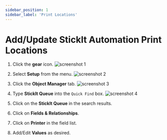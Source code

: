 ```yaml
---
sidebar_position: 1
sidebar_label: 'Print Locations'
---
```


# Add/Update StickIt Automation Print Locations

1. Click the **gear** icon.
![screenshot 1](/img/home.png)

1. Select **Setup** from the menu.
![screenshot 2](/img/gear_menu.png)

1. Click the **Object Manager** tab.
![screenshot 3](/img/setup_home.png)

1. Type **StickIt Queue** into the `Quick Find` box.
![screenshot 4](/img/object_manager.png)

1. Click on the **StickIt Queue** in the search results.

1. Click on **Fields & Relationships**.

1. Click on **Printer** in the field list.

1. Add/Edit **Values** as desired.